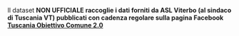 Il dataset <b>NON UFFICIALE<b> raccoglie i dati forniti da ASL Viterbo (al sindaco di Tuscania VT) pubblicati con cadenza regolare sulla pagina Facebook [Tuscania Obiettivo Comune 2.0](https://www.facebook.com/obiettivocomune2.0)
